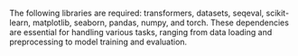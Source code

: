 The following libraries are required: transformers, datasets, seqeval, scikit-learn, matplotlib, seaborn, pandas, numpy, and torch. These dependencies are essential for handling various tasks, ranging from data loading and preprocessing to model training and evaluation.
